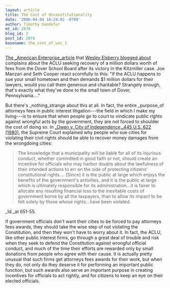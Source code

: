 ```yaml
---
layout: article
title: The Cost of Unconstitutionality
date: '2006-04-04 16:24:02 -0700'
author: Timothy Sandefur
mt_id: 2078
blog_id: 2
post_id: 2078
basename: the_cost_of_unc_1
---
```

[The _American Enterprise_article](http://www.taemag.com/issues/articleID.19100/article_detail.asp) that [Wesley Elsberry blogged about](/archives/2006/04/the-new-antievo.html) complains about the ACLU seeking recovery of a million dollars worth of fees from the Dover School Board after its victory in the Kitzmiller case. Joe Manzari and Seth Cooper react scornfully to this: "If the ACLU happens to sue your small hometown and then demands $1 million dollars for their lawyers, would you call them generous and charitable? Strangely enough, that's exactly what they've done to the small town of Dover, Pennsylvania...."

But there's _nothing_strange about this at all. In fact, the entire _purpose_of attorneys fees in public interest litigation---the field in which I make my living---is to ensure that when people go to court to vindicate public rights against wrongful acts by the government, they are not forced to shoulder the cost of doing so. In [_Owen v. City of Independence,_445 U.S. 622 (1980),](http://caselaw.lp.findlaw.com/scripts/getcase.pl?navby=case&amp;court=us&amp;vol=445&amp;page=622) the Supreme Court explained why people who sue cities for violating their civil rights should be able to recover money damages from the wrongdoing cities:

> The knowledge that a municipality will be liable for all of its injurious conduct, whether committed in good faith or not, should create an incentive for officials who may harbor doubts about the lawfulness of their intended actions to err on the side of protecting citizens' constitutional rights.... \[Since\] it is the public at large which enjoys the benefits of the government's activities, and it is the public at large which is ultimately responsible for its administration...it is fairer to allocate any resulting financial loss to the inevitable costs of government borne by all the taxpayers, than to allow its impact to be felt solely by those whose rights...have been violated.

_Id._at 651-55. 

If government officials don't want their cities to be forced to pay attorneys fees awards, they should take the wise step of not violating the Constitution, and then they won't have to worry about it. In fact, the ACLU, like other public interest firms, go through a great deal of trouble and risk when they seek to defend the Constitution against wrongful official conduct, and much of the time their efforts are rewarded only by small donations from people who agree with their cause. It is actually pretty unusual that such firms get attorneys fees awards for their work, but when they do, not only do they deserve it for performing an important public function, but such awards also serve an important purpose in creating incentives for officials to act rightly, and for citizens to keep an eye on their elected officials.
